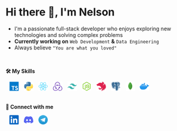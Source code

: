 # Hi there 👋, I'm Nelson

<!--About Me-->

- I'm a passionate full-stack developer who enjoys exploring new technologies and solving complex problems
- **Currently working on** `Web Development` **&** `Data Engineering`
- Always believe `"You are what you loved"`

<br>

<!--Skills-->

**🛠️ My Skills**

<span style="margin-left: 10px;"  target="_blank">
    <img src="./assets/typescript-colored.svg" height="25px"><span>
<span style="margin-left: 10px;"  target="_blank">
    <img src="./assets/python-colored.svg" height="25px"><span>
<span style="margin-left: 10px;"  target="_blank">
    <img src="./assets/react-colored.svg" height="25px"><span>
<span style="margin-left: 10px;"  target="_blank">
    <img src="./assets/redux-colored.svg" height="25px"><span>
<span style="margin-left: 10px;"  target="_blank">
    <img src="./assets/tailwindcss-colored.svg" height="25px"><span>
<span style="margin-left: 10px;"  target="_blank">
    <img src="./assets/nodejs-colored.svg" height="25px"><span>
<span style="margin-left: 10px;"  target="_blank">
    <img src="./assets/nestjs-colored.svg" height="25px"><span>
<span style="margin-left: 10px;"  target="_blank">
    <img src="./assets/postgresql-colored.svg" height="25px"><span>
<span style="margin-left: 10px;"  target="_blank">
    <img src="./assets/mongodb-colored.svg" height="25px"><span>
<span style="margin-left: 10px;"  target="_blank">
    <img src="./assets/docker-colored.svg" height="25px"><span>

<br>
<br>

**🤝 Connect with me**

<a style="margin-left: 10px;"  target="_blank" href="https://www.linkedin.com/in/namhoaivu72">
    <img src="./assets/linkedin.svg" height="25px"><a>
<a style="margin-left: 10px;"  target="_blank" href="https://discordapp.com/users/653506307952869386">
    <img src="./assets/discord.svg" height="25px"><a>
<a style="margin-left: 10px;"  target="_blank" href="https://t.me/nelsonvu">
    <img src="./assets/telegram.svg" height="25px"><a>
